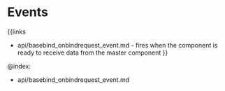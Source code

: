 
Events
=======

{{links
- api/basebind_onbindrequest_event.md - fires when the component is ready to receive data from the master component
}}

@index:
- api/basebind_onbindrequest_event.md


